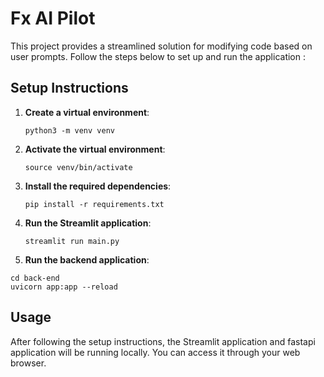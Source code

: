 # Fx AI Pilot

This project provides a streamlined solution for modifying code based on user prompts. Follow the steps below to set up and run the application :

## Setup Instructions

1. **Create a virtual environment**:
    ```
    python3 -m venv venv
    ```

2. **Activate the virtual environment**:
    ```
    source venv/bin/activate
    ```

3. **Install the required dependencies**:
    ```venv
    pip install -r requirements.txt
    ```

4. **Run the Streamlit application**:
    ```venv
    streamlit run main.py
    ```
5. **Run the backend application**:
```venv
cd back-end
uvicorn app:app --reload
```
## Usage

After following the setup instructions, the Streamlit application and fastapi application will be running locally. You can access it through your web browser.